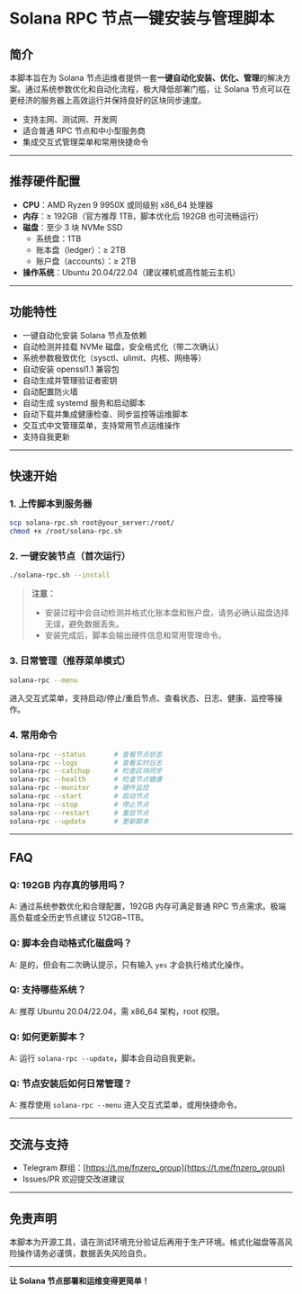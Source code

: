 # Solana RPC 节点一键安装与管理脚本

## 简介

本脚本旨在为 Solana 节点运维者提供一套**一键自动化安装、优化、管理**的解决方案。通过系统参数优化和自动化流程，极大降低部署门槛，让 Solana 节点可以在更经济的服务器上高效运行并保持良好的区块同步速度。

- 支持主网、测试网、开发网
- 适合普通 RPC 节点和中小型服务商
- 集成交互式管理菜单和常用快捷命令

---

## 推荐硬件配置

- **CPU**：AMD Ryzen 9 9950X 或同级别 x86_64 处理器
- **内存**：≥ 192GB（官方推荐 1TB，脚本优化后 192GB 也可流畅运行）
- **磁盘**：至少 3 块 NVMe SSD
  - 系统盘：1TB
  - 账本盘（ledger）：≥ 2TB
  - 账户盘（accounts）：≥ 2TB
- **操作系统**：Ubuntu 20.04/22.04（建议裸机或高性能云主机）

---

## 功能特性

- 一键自动化安装 Solana 节点及依赖
- 自动检测并挂载 NVMe 磁盘，安全格式化（带二次确认）
- 系统参数极致优化（sysctl、ulimit、内核、网络等）
- 自动安装 openssl1.1 兼容包
- 自动生成并管理验证者密钥
- 自动配置防火墙
- 自动生成 systemd 服务和启动脚本
- 自动下载并集成健康检查、同步监控等运维脚本
- 交互式中文管理菜单，支持常用节点运维操作
- 支持自我更新

---

## 快速开始

### 1. 上传脚本到服务器

```bash
scp solana-rpc.sh root@your_server:/root/
chmod +x /root/solana-rpc.sh
```

### 2. 一键安装节点（首次运行）

```bash
./solana-rpc.sh --install
```

> **注意：**  
> - 安装过程中会自动检测并格式化账本盘和账户盘，请务必确认磁盘选择无误，避免数据丢失。
> - 安装完成后，脚本会输出硬件信息和常用管理命令。

### 3. 日常管理（推荐菜单模式）

```bash
solana-rpc --menu
```

进入交互式菜单，支持启动/停止/重启节点、查看状态、日志、健康、监控等操作。

### 4. 常用命令

```bash
solana-rpc --status       # 查看节点状态
solana-rpc --logs         # 查看实时日志
solana-rpc --catchup      # 检查区块同步
solana-rpc --health       # 检查节点健康
solana-rpc --monitor      # 硬件监控
solana-rpc --start        # 启动节点
solana-rpc --stop         # 停止节点
solana-rpc --restart      # 重启节点
solana-rpc --update       # 更新脚本
```

---

## FAQ

### Q: 192GB 内存真的够用吗？
A: 通过系统参数优化和合理配置，192GB 内存可满足普通 RPC 节点需求。极端高负载或全历史节点建议 512GB~1TB。

### Q: 脚本会自动格式化磁盘吗？
A: 是的，但会有二次确认提示，只有输入 `yes` 才会执行格式化操作。

### Q: 支持哪些系统？
A: 推荐 Ubuntu 20.04/22.04，需 x86_64 架构，root 权限。

### Q: 如何更新脚本？
A: 运行 `solana-rpc --update`，脚本会自动自我更新。

### Q: 节点安装后如何日常管理？
A: 推荐使用 `solana-rpc --menu` 进入交互式菜单，或用快捷命令。

---

## 交流与支持

- Telegram 群组：[https://t.me/fnzero_group](https://t.me/fnzero_group)
- Issues/PR 欢迎提交改进建议

---

## 免责声明

本脚本为开源工具，请在测试环境充分验证后再用于生产环境。格式化磁盘等高风险操作请务必谨慎，数据丢失风险自负。

---

**让 Solana 节点部署和运维变得更简单！**
